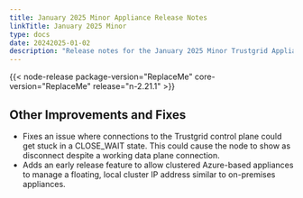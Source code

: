 ```yaml
---
title: January 2025 Minor Appliance Release Notes
linkTitle: January 2025 Minor
type: docs
date: 20242025-01-02
description: "Release notes for the January 2025 Minor Trustgrid Appliance release"
---
```

{{< node-release package-version="ReplaceMe" core-version="ReplaceMe" release="n-2.21.1" >}}
## Other Improvements and Fixes
- Fixes an issue where connections to the Trustgrid control plane could get stuck in a CLOSE_WAIT state. This could cause the node to show as disconnect despite a working data plane connection. 
- Adds an early release feature to allow clustered Azure-based appliances to manage a floating, local cluster IP address similar to on-premises appliances.